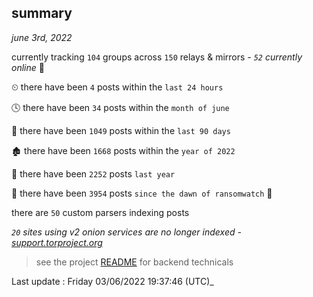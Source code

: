 
## summary
_june 3rd, 2022_

currently tracking `104` groups across `150` relays & mirrors - _`52` currently online_ 📡

⏲ there have been `4` posts within the `last 24 hours`

🕓 there have been `34` posts within the `month of june`

📅 there have been `1049` posts within the `last 90 days`

🏚 there have been `1668` posts within the `year of 2022`

🚀 there have been `2252` posts `last year`

🦕 there have been `3954` posts `since the dawn of ransomwatch` 🐣

there are `50` custom parsers indexing posts

_`20` sites using v2 onion services are no longer indexed - [support.torproject.org](https://support.torproject.org/onionservices/v2-deprecation/)_

> see the project [README](https://github.com/jmousqueton/ransomwatch#readme) for backend technicals



Last update : Friday 03/06/2022 19:37:46 (UTC)_

